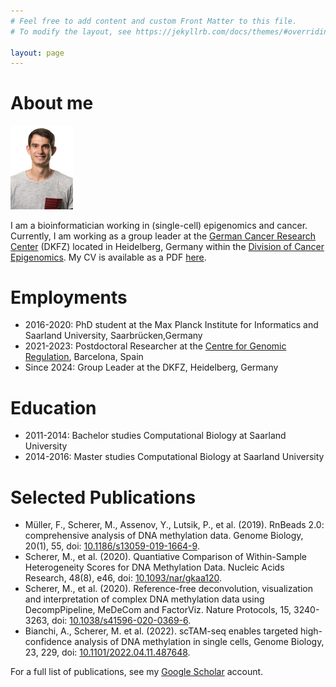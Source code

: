 ```yaml
---
# Feel free to add content and custom Front Matter to this file.
# To modify the layout, see https://jekyllrb.com/docs/themes/#overriding-theme-defaults

layout: page
---
```


<h1>About me</h1><img src="me.jpg" alt="michael-scherer" width="100"/>

I am a bioinformatician working in (single-cell) epigenomics and cancer. Currently, I am working as a group leader at the [German Cancer Research Center](https://www.dkfz.de/de/index.html) (DKFZ) located in Heidelberg, Germany within the [Division of Cancer Epigenomics](https://www.dkfz.de/en/CanEpi/Cancer_epigenomics_main_neu.html). My CV is available as a PDF [here](CV.pdf).

<h1>Employments</h1>

* 2016-2020: PhD student at the Max Planck Institute for Informatics and Saarland University, Saarbr&uuml;cken,Germany
* 2021-2023: Postdoctoral Researcher at the [Centre for Genomic Regulation](https://www.crg.eu/en/programmes-groups/velten-lab), Barcelona, Spain
* Since 2024: Group Leader at the DKFZ, Heidelberg, Germany

<h1>Education</h1>

* 2011-2014: Bachelor studies Computational Biology at Saarland University
* 2014-2016: Master studies Computational Biology at Saarland University

<h1>Selected Publications</h1>

* Müller, F., Scherer, M., Assenov, Y., Lutsik, P., et al. (2019). RnBeads 2.0: comprehensive analysis of DNA methylation data. Genome Biology, 20(1), 55, doi: [10.1186/s13059-019-1664-9](https://genomebiology.biomedcentral.com/articles/10.1186/s13059-019-1664-9).
* Scherer, M., et al. (2020). Quantiative Comparison of Within-Sample Heterogeneity Scores for DNA Methylation Data. Nucleic Acids Research, 48(8), e46, doi: [10.1093/nar/gkaa120](https://academic.oup.com/nar/article/48/8/e46/5760751).
* Scherer, M., et al. (2020). Reference-free deconvolution, visualization and interpretation of complex DNA methylation data using DecompPipeline, MeDeCom and FactorViz. Nature Protocols, 15, 3240-3263, doi: [10.1038/s41596-020-0369-6](https://www.nature.com/articles/s41596-020-0369-6).
* Bianchi, A., Scherer, M. et al. (2022). scTAM-seq enables targeted high-confidence analysis of DNA methylation in single cells, Genome Biology, 23, 229, doi: [10.1101/2022.04.11.487648](https://doi.org/10.1186/s13059-022-02796-7).

For a full list of publications, see my [Google Scholar](https://scholar.google.com/citations?hl=en&user=_Tp4E-4AAAAJ) account. 
